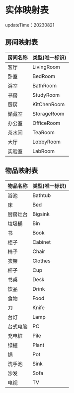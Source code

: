 # 实体映射表

updateTime：20230821

## 房间映射表

| 房间名称 | 类型(唯一标识) |
| -------- | -------------- |
| 客厅     | LivingRoom     |
| 卧室     | BedRoom        |
| 浴室     | BathRoom       |
| 书房     | StudyRoom      |
| 厨房     | KitChenRoom    |
| 储藏室   | StorageRoom    |
| 办公室   | OfficeRoom     |
| 茶水间   | TeaRoom        |
| 大厅     | LobbyRoom      |
| 实验室   | LabRoom        |



## 物品映射表

| 物品名称 | 类型(唯一标识) |
| -------- | -------------- |
| 浴池     | Bathtub        |
| 床       | Bed            |
| 厨房灶台 | Bigsink        |
| 垃圾桶   | Bin            |
| 书       | Book           |
| 柜子     | Cabinet        |
| 椅子     | Chair          |
| 衣架     | Clothes        |
| 杯子     | Cup            |
| 书桌     | Desk           |
| 饮品     | Drink          |
| 食物     | Food           |
| 刀       | Knife          |
| 台灯     | Lamp           |
| 台式电脑 | PC             |
| 充电桩   | Pile           |
| 绿植     | Plant          |
| 锅       | Pot            |
| 洗手池   | Sink           |
| 沙发     | Sofa           |
| 电视     | TV             |

